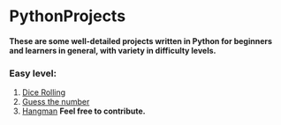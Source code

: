 # PythonProjects
#### These are some well-detailed projects written in Python for beginners and learners in general, with variety in difficulty levels.
### Easy level:
1. [Dice Rolling](/blob/master/easy/dice.py)
2. [Guess the number](blob/master/easy/guessthenumber.py)
3. [Hangman](/blob/master/easy/hangman.py)
**Feel free to contribute.**
